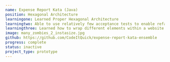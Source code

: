 ```yaml
---
name: Expense Report Kata (Java)
position: Hexagonal Architecture
learningone: Learned Proper Hexagonal Architecture
learningtwo: Able to use relatively few acceptance tests to enable refactoring work
learningthree: Learned how to wrap different elements within a website that have side effects and are traditionally difficult to test  
image: many_zombies_2_instasize.jpg
github: https://github.com/CodeItQuick/expense-report-kata-ensemble
progress: complete
status: inactive
project_type: prototype
---
```

